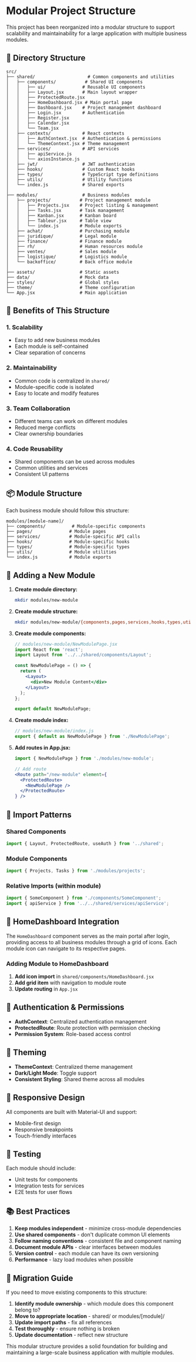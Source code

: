 # Modular Project Structure

This project has been reorganized into a modular structure to support scalability and maintainability for a large application with multiple business modules.

## 📁 Directory Structure

```
src/
├── shared/                    # Common components and utilities
│   ├── components/           # Shared UI components
│   │   ├── ui/              # Reusable UI components
│   │   ├── Layout.jsx       # Main layout wrapper
│   │   ├── ProtectedRoute.jsx
│   │   ├── HomeDashboard.jsx # Main portal page
│   │   ├── Dashboard.jsx    # Project management dashboard
│   │   ├── Login.jsx        # Authentication
│   │   ├── Register.jsx
│   │   ├── Calendar.jsx
│   │   └── Team.jsx
│   ├── contexts/            # React contexts
│   │   ├── AuthContext.jsx  # Authentication & permissions
│   │   └── ThemeContext.jsx # Theme management
│   ├── services/            # API services
│   │   ├── apiService.js
│   │   └── axiosInstance.js
│   ├── jwt/                 # JWT authentication
│   ├── hooks/               # Custom React hooks
│   ├── types/               # TypeScript type definitions
│   ├── utils/               # Utility functions
│   └── index.js             # Shared exports
│
├── modules/                 # Business modules
│   ├── projects/           # Project management module
│   │   ├── Projects.jsx    # Project listing & management
│   │   ├── Tasks.jsx       # Task management
│   │   ├── Kanban.jsx      # Kanban board
│   │   ├── Tableur.jsx     # Table view
│   │   └── index.js        # Module exports
│   ├── achat/              # Purchasing module
│   ├── juridique/          # Legal module
│   ├── finance/            # Finance module
│   ├── rh/                 # Human resources module
│   ├── ventes/             # Sales module
│   ├── logistique/         # Logistics module
│   └── backoffice/         # Back office module
│
├── assets/                 # Static assets
├── data/                   # Mock data
├── styles/                 # Global styles
├── theme/                  # Theme configuration
└── App.jsx                 # Main application
```

## 🎯 Benefits of This Structure

### 1. **Scalability**
- Easy to add new business modules
- Each module is self-contained
- Clear separation of concerns

### 2. **Maintainability**
- Common code is centralized in `shared/`
- Module-specific code is isolated
- Easy to locate and modify features

### 3. **Team Collaboration**
- Different teams can work on different modules
- Reduced merge conflicts
- Clear ownership boundaries

### 4. **Code Reusability**
- Shared components can be used across modules
- Common utilities and services
- Consistent UI patterns

## 📦 Module Structure

Each business module should follow this structure:

```
modules/[module-name]/
├── components/          # Module-specific components
├── pages/              # Module pages
├── services/           # Module-specific API calls
├── hooks/              # Module-specific hooks
├── types/              # Module-specific types
├── utils/              # Module utilities
└── index.js            # Module exports
```

## 🔧 Adding a New Module

1. **Create module directory:**
   ```bash
   mkdir modules/new-module
   ```

2. **Create module structure:**
   ```bash
   mkdir modules/new-module/{components,pages,services,hooks,types,utils}
   ```

3. **Create module components:**
   ```jsx
   // modules/new-module/NewModulePage.jsx
   import React from 'react';
   import Layout from '../../shared/components/Layout';
   
   const NewModulePage = () => {
     return (
       <Layout>
         <div>New Module Content</div>
       </Layout>
     );
   };
   
   export default NewModulePage;
   ```

4. **Create module index:**
   ```js
   // modules/new-module/index.js
   export { default as NewModulePage } from './NewModulePage';
   ```

5. **Add routes in App.jsx:**
   ```jsx
   import { NewModulePage } from './modules/new-module';
   
   // Add route
   <Route path="/new-module" element={
     <ProtectedRoute>
       <NewModulePage />
     </ProtectedRoute>
   } />
   ```

## 🚀 Import Patterns

### Shared Components
```jsx
import { Layout, ProtectedRoute, useAuth } from '../shared';
```

### Module Components
```jsx
import { Projects, Tasks } from './modules/projects';
```

### Relative Imports (within module)
```jsx
import { SomeComponent } from './components/SomeComponent';
import { apiService } from '../../shared/services/apiService';
```

## 🎨 HomeDashboard Integration

The `HomeDashboard` component serves as the main portal after login, providing access to all business modules through a grid of icons. Each module icon can navigate to its respective pages.

### Adding Module to HomeDashboard

1. **Add icon import** in `shared/components/HomeDashboard.jsx`
2. **Add grid item** with navigation to module route
3. **Update routing** in `App.jsx`

## 🔐 Authentication & Permissions

- **AuthContext**: Centralized authentication management
- **ProtectedRoute**: Route protection with permission checking
- **Permission System**: Role-based access control

## 🎨 Theming

- **ThemeContext**: Centralized theme management
- **Dark/Light Mode**: Toggle support
- **Consistent Styling**: Shared theme across all modules

## 📱 Responsive Design

All components are built with Material-UI and support:
- Mobile-first design
- Responsive breakpoints
- Touch-friendly interfaces

## 🧪 Testing

Each module should include:
- Unit tests for components
- Integration tests for services
- E2E tests for user flows

## 📚 Best Practices

1. **Keep modules independent** - minimize cross-module dependencies
2. **Use shared components** - don't duplicate common UI elements
3. **Follow naming conventions** - consistent file and component naming
4. **Document module APIs** - clear interfaces between modules
5. **Version control** - each module can have its own versioning
6. **Performance** - lazy load modules when possible

## 🔄 Migration Guide

If you need to move existing components to this structure:

1. **Identify module ownership** - which module does this component belong to?
2. **Move to appropriate location** - shared/ or modules/[module]/
3. **Update import paths** - fix all references
4. **Test thoroughly** - ensure nothing is broken
5. **Update documentation** - reflect new structure

This modular structure provides a solid foundation for building and maintaining a large-scale business application with multiple modules.
